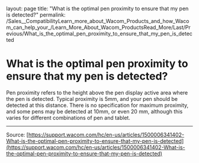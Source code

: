 layout: page
title: "What is the optimal pen proximity to ensure that my pen is detected?"
permalink: /Sales__CompatibilityLearn_more_about_Wacom_Products_and_how_Wacom_can_help_your_/Learn_More_About_Wacom_ProductsRead_More/Last/Previous/What_is_the_optimal_pen_proximity_to_ensure_that_my_pen_is_detected

# What is the optimal pen proximity to ensure that my pen is detected?

Pen proximity refers to the height above the pen display active area where the pen is detected. Typical proximity is 5mm, and your pen should be detected at this distance. There is no specification for maximum proximity, and some pens may be detected at 10mm, or even 20 mm, although this varies for different combinations of pen and tablet.

---
Source: [https://support.wacom.com/hc/en-us/articles/1500006341402-What-is-the-optimal-pen-proximity-to-ensure-that-my-pen-is-detected](https://support.wacom.com/hc/en-us/articles/1500006341402-What-is-the-optimal-pen-proximity-to-ensure-that-my-pen-is-detected)
